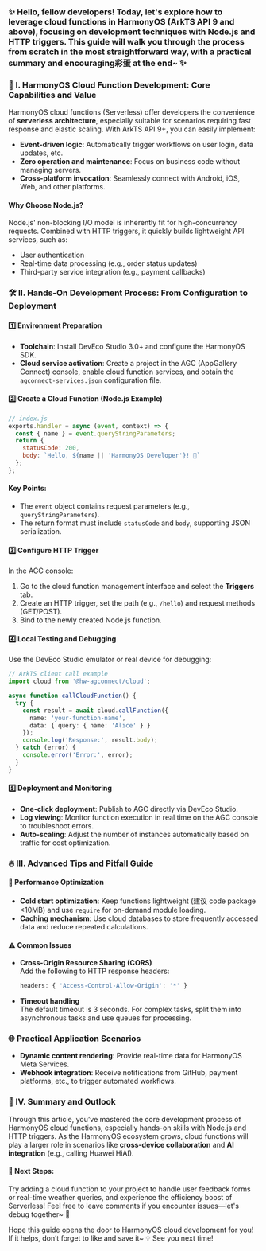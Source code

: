 ### ✨ Hello, fellow developers! Today, let's explore how to leverage cloud functions in HarmonyOS (ArkTS API 9 and above), focusing on development techniques with Node.js and HTTP triggers. This guide will walk you through the process from scratch in the most straightforward way, with a practical summary and encouraging彩蛋 at the end~ ✨  


### 🌟 I. HarmonyOS Cloud Function Development: Core Capabilities and Value  
HarmonyOS cloud functions (Serverless) offer developers the convenience of **serverless architecture**, especially suitable for scenarios requiring fast response and elastic scaling. With ArkTS API 9+, you can easily implement:  

- **Event-driven logic**: Automatically trigger workflows on user login, data updates, etc.  
- **Zero operation and maintenance**: Focus on business code without managing servers.  
- **Cross-platform invocation**: Seamlessly connect with Android, iOS, Web, and other platforms.  

#### Why Choose Node.js?  
Node.js' non-blocking I/O model is inherently fit for high-concurrency requests. Combined with HTTP triggers, it quickly builds lightweight API services, such as:  
- User authentication  
- Real-time data processing (e.g., order status updates)  
- Third-party service integration (e.g., payment callbacks)  


### 🛠️ II. Hands-On Development Process: From Configuration to Deployment  
#### 1️⃣ Environment Preparation  
- **Toolchain**: Install DevEco Studio 3.0+ and configure the HarmonyOS SDK.  
- **Cloud service activation**: Create a project in the AGC (AppGallery Connect) console, enable cloud function services, and obtain the `agconnect-services.json` configuration file.  

#### 2️⃣ Create a Cloud Function (Node.js Example)  
```javascript  
// index.js  
exports.handler = async (event, context) => {  
  const { name } = event.queryStringParameters;  
  return {  
    statusCode: 200,  
    body: `Hello, ${name || 'HarmonyOS Developer'}! 👋`  
  };  
};  
```  
#### Key Points:  
- The `event` object contains request parameters (e.g., `queryStringParameters`).  
- The return format must include `statusCode` and `body`, supporting JSON serialization.  

#### 3️⃣ Configure HTTP Trigger  
In the AGC console:  
1. Go to the cloud function management interface and select the **Triggers** tab.  
2. Create an HTTP trigger, set the path (e.g., `/hello`) and request methods (GET/POST).  
3. Bind to the newly created Node.js function.  

#### 4️⃣ Local Testing and Debugging  
Use the DevEco Studio emulator or real device for debugging:  
```typescript  
// ArkTS client call example  
import cloud from '@hw-agconnect/cloud';  

async function callCloudFunction() {  
  try {  
    const result = await cloud.callFunction({  
      name: 'your-function-name',  
      data: { query: { name: 'Alice' } }  
    });  
    console.log('Response:', result.body);  
  } catch (error) {  
    console.error('Error:', error);  
  }  
}  
```  

#### 5️⃣ Deployment and Monitoring  
- **One-click deployment**: Publish to AGC directly via DevEco Studio.  
- **Log viewing**: Monitor function execution in real time on the AGC console to troubleshoot errors.  
- **Auto-scaling**: Adjust the number of instances automatically based on traffic for cost optimization.  


### 🔥 III. Advanced Tips and Pitfall Guide  
#### 🚀 Performance Optimization  
- **Cold start optimization**: Keep functions lightweight (建议 code package <10MB) and use `require` for on-demand module loading.  
- **Caching mechanism**: Use cloud databases to store frequently accessed data and reduce repeated calculations.  

#### ⚠️ Common Issues  
- **Cross-Origin Resource Sharing (CORS)**  
  Add the following to HTTP response headers:  
  ```javascript  
  headers: { 'Access-Control-Allow-Origin': '*' }  
  ```  
- **Timeout handling**  
  The default timeout is 3 seconds. For complex tasks, split them into asynchronous tasks and use queues for processing.  


### 🌐 Practical Application Scenarios  
- **Dynamic content rendering**: Provide real-time data for HarmonyOS Meta Services.  
- **Webhook integration**: Receive notifications from GitHub, payment platforms, etc., to trigger automated workflows.  


### 📍 IV. Summary and Outlook  
Through this article, you’ve mastered the core development process of HarmonyOS cloud functions, especially hands-on skills with Node.js and HTTP triggers. As the HarmonyOS ecosystem grows, cloud functions will play a larger role in scenarios like **cross-device collaboration** and **AI integration** (e.g., calling Huawei HiAI).  

#### 🎯 Next Steps:  
Try adding a cloud function to your project to handle user feedback forms or real-time weather queries, and experience the efficiency boost of Serverless! Feel free to leave comments if you encounter issues—let's debug together~ 🚀  

Hope this guide opens the door to HarmonyOS cloud development for you! If it helps, don’t forget to like and save it~ 💡 See you next time!
